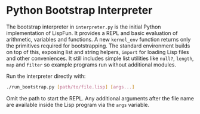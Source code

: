 # Python Bootstrap Interpreter

The bootstrap interpreter in `interpreter.py` is the initial Python implementation of LispFun. It provides a REPL and basic evaluation of arithmetic, variables and functions. A new `kernel_env` function returns only the primitives required for bootstrapping. The standard environment builds on top of this, exposing list and string helpers, `import` for loading Lisp files and other conveniences. It still includes simple list utilities like `null?`, `length`, `map` and `filter` so example programs run without additional modules.

Run the interpreter directly with:

```bash
./run_bootstrap.py [path/to/file.lisp] [args...]
```

Omit the path to start the REPL. Any additional arguments after the file name
are available inside the Lisp program via the `args` variable.
